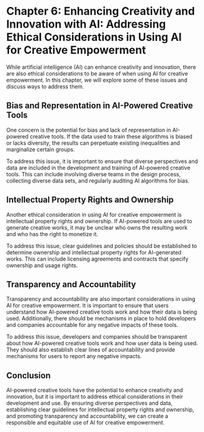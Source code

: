 Chapter 6: Enhancing Creativity and Innovation with AI: Addressing Ethical Considerations in Using AI for Creative Empowerment
==============================================================================================================================

While artificial intelligence (AI) can enhance creativity and innovation, there are also ethical considerations to be aware of when using AI for creative empowerment. In this chapter, we will explore some of these issues and discuss ways to address them.

Bias and Representation in AI-Powered Creative Tools
----------------------------------------------------

One concern is the potential for bias and lack of representation in AI-powered creative tools. If the data used to train these algorithms is biased or lacks diversity, the results can perpetuate existing inequalities and marginalize certain groups.

To address this issue, it is important to ensure that diverse perspectives and data are included in the development and training of AI-powered creative tools. This can include involving diverse teams in the design process, collecting diverse data sets, and regularly auditing AI algorithms for bias.

Intellectual Property Rights and Ownership
------------------------------------------

Another ethical consideration in using AI for creative empowerment is intellectual property rights and ownership. If AI-powered tools are used to generate creative works, it may be unclear who owns the resulting work and who has the right to monetize it.

To address this issue, clear guidelines and policies should be established to determine ownership and intellectual property rights for AI-generated works. This can include licensing agreements and contracts that specify ownership and usage rights.

Transparency and Accountability
-------------------------------

Transparency and accountability are also important considerations in using AI for creative empowerment. It is important to ensure that users understand how AI-powered creative tools work and how their data is being used. Additionally, there should be mechanisms in place to hold developers and companies accountable for any negative impacts of these tools.

To address this issue, developers and companies should be transparent about how AI-powered creative tools work and how user data is being used. They should also establish clear lines of accountability and provide mechanisms for users to report any negative impacts.

Conclusion
----------

AI-powered creative tools have the potential to enhance creativity and innovation, but it is important to address ethical considerations in their development and use. By ensuring diverse perspectives and data, establishing clear guidelines for intellectual property rights and ownership, and promoting transparency and accountability, we can create a responsible and equitable use of AI for creative empowerment.
